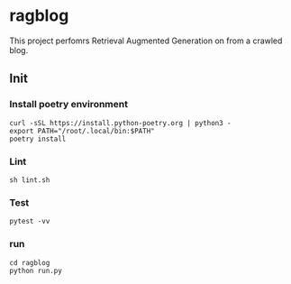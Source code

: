 # ragblog

This project perfomrs Retrieval Augmented Generation on from a crawled blog.

## Init

### Install poetry environment
```
curl -sSL https://install.python-poetry.org | python3 -
export PATH="/root/.local/bin:$PATH"
poetry install
```
### Lint
```
sh lint.sh
```
### Test
```
pytest -vv
```
### run
```
cd ragblog
python run.py
```




